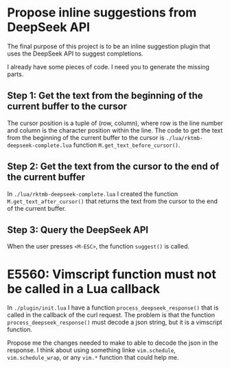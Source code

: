 # Propose inline suggestions from DeepSeek API

The final purpose of this project is to be an inline suggestion plugin that uses the DeepSeek API to suggest completions.

I already have some pieces of code.
I need you to generate the missing parts.

## Step 1: Get the text from the beginning of the current buffer to the cursor

The cursor position is a tuple of (row, column), where row is the line number and column is the character position within the line.
The code to get the text from the beginning of the current buffer to the cursor is `./lua/rktmb-deepseek-complete.lua` function `M.get_text_before_cursor()`.

## Step 2: Get the text from the cursor to the end of the current buffer

In `./lua/rktmb-deepseek-complete.lua` I created the function `M.get_text_after_cursor()` 
that returns the text from the cursor to the end of the current buffer.

## Step 3: Query the DeepSeek API

When the user presses `<M-ESC>`, the function `suggest()` is called.


# E5560: Vimscript function must not be called in a Lua callback

In `./plugin/init.lua` I have a function `process_deepseek_response()` that is called in the callback of the curl request.
The problem is that the function `process_deepseek_response()` must decode a json string, but it is a vimscript function.

Propose me the changes needed to make to able to decode the json in the response.
I think about using something linke `vim.schedule`, `vim.schedule_wrap`, or any `vim.*` function that could help me.


